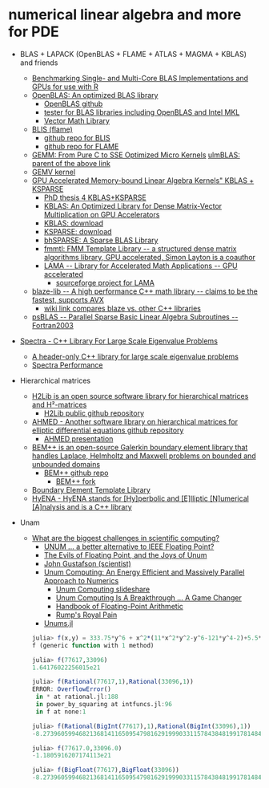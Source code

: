 # numerical linear algebra and more for PDE

+ BLAS + LAPACK (OpenBLAS + FLAME + ATLAS + MAGMA + KBLAS) and friends
    + [Benchmarking Single- and Multi-Core BLAS Implementations and GPUs for use with R](http://cran.r-project.org/web/packages/gcbd/vignettes/gcbd.pdf)
    + [OpenBLAS: An optimized BLAS library](http://www.openblas.net/)
        + [OpenBLAS github](https://github.com/xianyi/OpenBLAS)
        + [tester for BLAS libraries including OpenBLAS and Intel MKL](https://github.com/xianyi/BLAS-Tester)
        + [Vector Math Library](https://github.com/xianyi/OpenVML)
    + [BLIS (flame)](https://code.google.com/p/blis/)
        + [github repo for BLIS](https://github.com/flame/blis)
        + [github repo for FLAME](https://github.com/flame/libflame)
    + [GEMM: From Pure C to SSE Optimized Micro Kernels](http://apfel.mathematik.uni-ulm.de/~lehn/sghpc/gemm/index.html)
        [ulmBLAS: parent of the above link](https://github.com/michael-lehn/ulmBLAS)
    + [GEMV kernel](http://math-atlas.sourceforge.net/devel/atlas_contrib/node46.html)
    + [GPU Accelerated Memory-bound Linear Algebra Kernels" KBLAS + KSPARSE](https://www.hpc.kaust.edu.sa/training/2015/nvidia/materials/ahmad_Gday2015.pdf)
        + [PhD thesis 4 KBLAS+KSPARSE](http://repository.kaust.edu.sa/kaust/bitstream/10754/346955/1/Ahmad_Thesis_Final.pdf)
        + [KBLAS: An Optimized Library for Dense Matrix-Vector Multiplication on GPU Accelerators](http://arxiv.org/pdf/1410.1726.pdf)
        + [KBLAS: download](http://ecrc.kaust.edu.sa/Pages/Res-kblas.aspx)
        + [KSPARSE: download](http://ecrc.kaust.edu.sa/Pages/ksparse.aspx)
        + [bhSPARSE: A Sparse BLAS Library](https://github.com/bhSPARSE/bhSPARSE)
        + [fmmtl: FMM Template Library -- a structured dense matrix algorithms library, GPU accelerated, Simon Layton is a coauthor](https://github.com/ccecka/fmmtl)
        + [LAMA -- Library for Accelerated Math Applications -- GPU accelerated](http://www.libama.org/overview.html)
            + [sourceforge project for LAMA](http://sourceforge.net/projects/libama/)
    + [blaze-lib -- A high performance C++ math library -- claims to be the fastest, supports AVX](https://bitbucket.org/blaze-lib/blaze)
        + [wiki link compares blaze vs. other C++ libraries](http://code.google.com/p/blaze-lib/wiki/Benchmarks)
    + [psBLAS -- Parallel Sparse Basic Linear Algebra Subroutines -- Fortran2003](http://www.ce.uniroma2.it/psblas/)

+ [Spectra - C++ Library For Large Scale Eigenvalue Problems](http://yixuan.cos.name/spectra/)
    + [A header-only C++ library for large scale eigenvalue problems](https://github.com/yixuan/spectra)
    + [Spectra Performance](http://yixuan.cos.name/spectra/performance.html)

+ Hierarchical matrices
    + [H2Lib is an open source software library for hierarchical matrices and H²-matrices](http://h2lib.org/)
        + [H2Lib public github repository](https://github.com/H2Lib/H2Lib)
    + [AHMED - Another software library on hierarchical matrices for elliptic differential equations github repository](https://github.com/xantares/ahmed)
        + [AHMED presentation](http://www.uni-graz.at/~haasegu/Lectures/HPC-II/SS14/ahmed.pdf)
    + [BEM++ is an open-source Galerkin boundary element library that handles Laplace, Helmholtz and Maxwell problems on bounded and unbounded domains](http://www.bempp.org/)
        + [BEM++ github repo](https://github.com/bempp/bempp)
            + [BEM++ fork](https://github.com/UCL/bempp)
    + [Boundary Element Template Library](http://www.sam.math.ethz.ch/betl/)
    + [HyENA - HyENA stands for [Hy]perbolic and [E]lliptic [N]umerical [A]nalysis and is a C++ library](http://portal.tugraz.at/portal/page/portal/Files/i2610/files/Forschung/Software/HyENA/html/index.html)

+ Unam
    + [What are the biggest challenges in scientific computing?](https://www.quora.com/What-are-the-biggest-challenges-in-scientific-computing)
        + [UNUM ... a better alternative to IEEE Floating Point?](https://www.reddit.com/comments/2ckk5u)
        + [The Evils of Floating Point, and the Joys of Unum](http://vrworld.com/2015/03/24/the-evils-of-floating-point-and-the-joys-of-unum/)
        + [John Gustafson (scientist)](https://en.wikipedia.org/wiki/John_Gustafson_%28scientist%29)
        + [Unum Computing: An Energy Efficient and Massively Parallel Approach to Numerics](https://news.ycombinator.com/item?id=9943589)
            + [Unum Computing slideshare](http://www.slideshare.net/insideHPC/unum-computing-an-energy-efficient-and-massively-parallel-approach-to-valid-numerics)
            + [Unum Computing Is A Breakthrough ... A Game Changer](http://www.amazon.com/The-End-Error-Computing-Computational/product-reviews/1482239868)
            + [Handbook of Floating-Point Arithmetic](http://www.amazon.com/Handbook-Floating-Point-Arithmetic-Jean-Michel-Muller/dp/081764704X/ref=cm_cr_pr_product_sims?ie=UTF8)
            + [Rump's Royal Pain](http://arith22.gforge.inria.fr/slides/06-gustafson.pdf)
        + [Unums.jl](https://github.com/tbreloff/Unums.jl/wiki/Unum-Summary-%28in-progress%29)
        ```julia
        julia> f(x,y) = 333.75*y^6 + x^2*(11*x^2*y^2-y^6-121*y^4-2)+5.5*y^8+x/(2*y)
        f (generic function with 1 method)

        julia> f(77617,33096)
        1.64176022256015e21

        julia> f(Rational(77617,1),Rational(33096,1))
        ERROR: OverflowError()
         in * at rational.jl:188
         in power_by_squaring at intfuncs.jl:96
         in f at none:1
        
        julia> f(Rational(BigInt(77617),1),Rational(BigInt(33096),1))
        -8.273960599468213681411650954798162919990331157843848199178148416727096930142628e-01

        julia> f(77617.0,33096.0)
        -1.1805916207174113e21

        julia> f(BigFloat(77617),BigFloat(33096))
        -8.273960599468213681411650954798162919990331157843848199178148416727096930142628e-01
        ```
